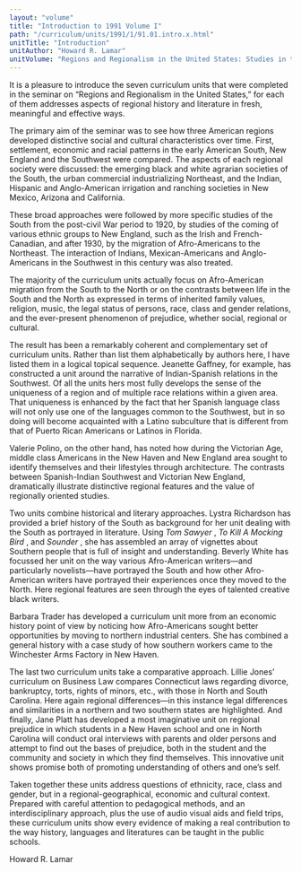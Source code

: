 ```yaml
---
layout: "volume"
title: "Introduction to 1991 Volume I"
path: "/curriculum/units/1991/1/91.01.intro.x.html"
unitTitle: "Introduction"
unitAuthor: "Howard R. Lamar"
unitVolume: "Regions and Regionalism in the United States: Studies in the History andCultures of the South, The Northeast and the American Southwest"
---
```

<body>
 <p>
  It is a pleasure to introduce the seven curriculum units that were completed in the seminar on “Regions and Regionalism in the United States,” for each of them addresses aspects of regional history and literature in fresh, meaningful and effective ways.
 </p>
 <p>
  The primary aim of the seminar was to see how three American regions developed distinctive social and cultural characteristics over time. First, settlement, economic and racial patterns in the early American South, New England and the Southwest were compared. The aspects of each regional society were discussed: the emerging black and white agrarian societies of the South, the urban commercial industrializing Northeast, and the Indian, Hispanic and Anglo-American irrigation and ranching societies in New Mexico, Arizona and California.
 </p>
 <p>
  These broad approaches were followed by more specific studies of the South from the post-civil War period to 1920, by studies of the coming of various ethnic groups to New England, such as the Irish and French-Canadian, and after 1930, by the migration of Afro-Americans to the Northeast. The interaction of Indians, Mexican-Americans and Anglo-Americans in the Southwest in this century was also treated.
 </p>
 <p>
  The majority of the curriculum units actually focus on Afro-American migration from the South to the North or on the contrasts between life in the South and the North as expressed in terms of inherited family values, religion, music, the legal status of persons, race, class and gender relations, and the ever-present phenomenon of prejudice, whether social, regional or cultural.
 </p>
 <p>
  The result has been a remarkably coherent and complementary set of curriculum units. Rather than list them alphabetically by authors here, I have listed them in a logical topical sequence. Jeanette Gaffney, for example, has constructed a unit around the narrative of Indian-Spanish relations in the Southwest. Of all the units hers most fully develops the sense of the uniqueness of a region and of multiple race relations within a given area. That uniqueness is enhanced by the fact that her Spanish language class will not only use one of the languages common to the Southwest, but in so doing will become acquainted with a Latino subculture that is different from that of Puerto Rican Americans or Latinos in Florida.
 </p>
 <p>
  Valerie Polino, on the other hand, has noted how during the Victorian Age, middle class Americans in the New Haven and New England area sought to identify themselves and their lifestyles through architecture. The contrasts between Spanish-Indian Southwest and Victorian New England, dramatically illustrate distinctive regional features and the value of regionally oriented studies.
 </p>
 <p>
  Two units combine historical and literary approaches. Lystra Richardson has provided a brief history of the South as background for her unit dealing with the South as portrayed in literature. Using
  <i>
   Tom
  </i>
  <i>
   Sawyer
  </i>
  ,
  <i>
   To
  </i>
  <i>
   Kill
  </i>
  <i>
   A
  </i>
  <i>
   Mocking Bird
  </i>
  , and
  <i>
   Sounder
  </i>
  , she has assembled an array of vignettes about Southern people that is full of insight and understanding. Beverly White has focussed her unit on the way various Afro-American writers—and particularly novelists—have portrayed the South and how other Afro-American writers have portrayed their experiences once they moved to the North. Here regional features are seen through the eyes of talented creative black writers.
 </p>
 <p>
  Barbara Trader has developed a curriculum unit more from an economic history point of view by noticing how Afro-Americans sought better opportunities by moving to northern industrial centers. She has combined a general history with a case study of how southern workers came to the Winchester Arms Factory in New Haven.
 </p>
 <p>
  The last two curriculum units take a comparative approach. Lillie Jones’ curriculum on Business Law compares Connecticut laws regarding divorce, bankruptcy, torts, rights of minors, etc., with those in North and South Carolina. Here again regional differences—in this instance legal differences and similarities in a northern and two southern states are highlighted. And finally, Jane Platt has developed a most imaginative unit on regional prejudice in which students in a New Haven school and one in North Carolina will conduct oral interviews with parents and older persons and attempt to find out the bases of prejudice, both in the student and the community and society in which they find themselves. This innovative unit shows promise both of promoting understanding of others and one’s self.
 </p>
 <p>
  Taken together these units address questions of ethnicity, race, class and gender, but in a regional-geographical, economic and cultural context. Prepared with careful attention to pedagogical methods, and an interdisciplinary approach, plus the use of audio visual aids and field trips, these curriculum units show every evidence of making a real contribution to the way history, languages and literatures can be taught in the public schools.
 </p>
 <p>
  Howard R. Lamar
 </p>

</body>